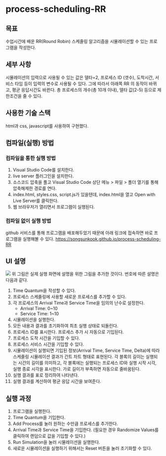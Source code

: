 # process-scheduling-RR

## 목표
수업시간에 배운 RR(Round Robin) 스케줄링 알고리즘을 시뮬레이션할 수 있는 프로그램을 작성한다.

## 세부 사항
시뮬레이션의 입력으로 사용될 수 있는 값은 델타=2, 프로세스 ID (갯수), 도착시간, 서비스 타임 등이 입력의 변수로 사용될 수 있다. 그에 따라서 아래쪽 RR 의 동작이 바뀌고, 평균 응답시간도 바뀐다. 총 프로세스의 개수(총 10개 이내), 델타 값(2-5) 등으로 제한조건을 줄 수 있다.

## 사용한 기술 스택
html과 css, javascript를 사용하여 구현했다.

## 컴파일(실행) 방법
### 컴파일을 통한 실행 방법
1) Visual Studio Code를 설치한다.
2) live server 플러그인을 설치한다.
3) 소스코드 압축을 풀고 Visual Studio Code 상단 메뉴 > 파일 > 폴더 열기를 통해 압축해제한 경로를 연다.
4) index.html, styles.css, script.js가 있을텐데, index.html을 열고 Open with Live Server를 클릭한다.
5) 웹 브라우저가 열리면서 프로그램이 실행된다.

### 컴파일 없이 실행 방법
github 서비스를 통해 프로그램을 배포해두었기 때문에 아래 링크에 접속하면 바로 프로그램을 실행해볼 수 있다.
https://songsunkook.github.io/process-scheduling-RR

## UI 설명
![](https://i.imgur.com/okXOlZP.png)
위 그림은 실제 실행 화면에 설명을 위한 그림을 추가한 것이다. 번호에 따른 설명은 다음과 같다.

1) Time Quantum을 작성할 수 있다.
2) 프로세스 스케줄링에 사용할 새로운 프로세스를 추가할 수 있다.
3) 각 프로세스의 Arrival Time과 Service Time을 임의의 난수로 설정한다.
	- Arrival Time: 0~10
	- Service Time: 1~10
4) 시뮬레이션을 실행한다.
5) 모든 내용과 결과를 초기화하여 최초 실행 상태로 되돌린다.
6) 프로세스 ID를 표시한다. 프로세스 추가 시 자동으로 기입된다.
7) 프로세스 도착 시간을 기입할 수 있다.
8) 프로세스 서비스 시간을 기입할 수 있다.
9) 시뮬레이션이 실행되면 기입된 정보(Arrival Time, Service Time, Delta)에 따라 스케줄링 시뮬레이션 결과가 간트 차트 형태로 표현된다. 각 블록의 길이는 실행되는 시간의 길이를 의미하고, 각 블록에는 실행되는 프로세스 ID와 실행 시작 시각, 실행 종료 시각을 표시한다. 가로 길이가 부족하면 자동으로 줄바꿈된다.
10) 실행 결과를 표로 정리하여 나타낸다.
11) 실행 결과를 계산하여 평균 응답 시간을 보여준다.

## 실행 과정
1) 프로그램을 실행한다.
2) Time Quantum을 기입한다.
3) Add Process를 눌러 원하는 수만큼 프로세스를 추가한다.
4) Arrival Time과 Service Time을 기입한다. (필요한 경우 Randomize Values를 클릭하여 랜덤으로 값을 기입할 수 있다.)
5) Run Simulation을 눌러 시뮬레이션을 실행한다.
6) 새로운 시뮬레이션을 실행하기 위해서는 Reset 버튼을 눌러 초기화할 수 있다.
